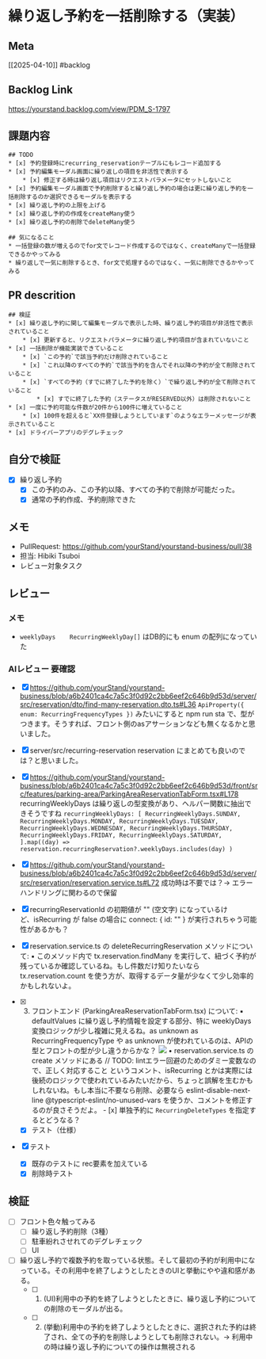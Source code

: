 # 繰り返し予約を一括削除する（実装）

## Meta

[[2025-04-10]]
#backlog

## Backlog Link

https://yourstand.backlog.com/view/PDM_S-1797

## 課題内容

```
## TODO
* [x] 予約登録時にrecurring_reservationテーブルにもレコード追加する
* [x] 予約編集モーダル画面に繰り返しの項目を非活性で表示する
    * [x] 修正する時は繰り返し項目はリクエストパラメータにセットしないこと
* [x] 予約編集モーダル画面で予約削除すると繰り返し予約の場合は更に繰り返し予約を一括削除するのか選択できるモーダルを表示する
* [x] 繰り返し予約の上限を上げる
* [x] 繰り返し予約の作成をcreateMany使う
* [x] 繰り返し予約の削除でdeleteMany使う

## 気になること
* 一括登録の数が増えるのでfor文でレコード作成するのではなく、createManyで一括登録できるかやってみる
* 繰り返しで一気に削除するとき、for文で処理するのではなく、一気に削除できるかやってみる
```

## PR descrition

```
## 検証
* [x] 繰り返し予約に関して編集モーダルで表示した時、繰り返し予約項目が非活性で表示されていること
    * [x] 更新すると、リクエストパラメータに繰り返し予約項目が含まれていないこと
* [x] 一括削除が機能実装できていること
    * [x] `この予約`で該当予約だけ削除されていること
    * [x] `これ以降のすべての予約`で該当予約を含んでそれ以降の予約が全て削除されていること
    * [x] `すべての予約（すでに終了した予約を除く）`で繰り返し予約が全て削除されていること
        * [x] すでに終了した予約（ステータスがRESERVED以外）は削除されないこと
* [x] 一度に予約可能な件数が20件から100件に増えていること
    * [x] 100件を超えると`XX件登録しようとしています`のようなエラーメッセージが表示されていること
* [x] ドライバーアプリのデグレチェック
```

## 自分で検証

- [x] 繰り返し予約
  - [x] この予約のみ、この予約以降、すべての予約で削除が可能だった。
  - [x] 通常の予約作成、予約削除できた

## メモ

- PullRequest: https://github.com/yourStand/yourstand-business/pull/38
- 担当: Hibiki Tsuboi
- レビュー対象タスク

## レビュー

### メモ

- `weeklyDays    RecurringWeeklyDay[]` はDB的にも enum の配列になっていた

### AIレビュー 要確認

- [x] https://github.com/yourStand/yourstand-business/blob/a6b2401ca4c7a5c3f0d92c2bb6eef2c646b9d53d/server/src/reservation/dto/find-many-reservation.dto.ts#L36 `ApiProperty({ enum: RecurringFrequencyTypes })` みたいにすると npm run sta で、型がつきます。そうすれば、フロント側のasアサーションなども無くなるかと思いました。
- [x] server/src/recurring-reservation reservation にまとめても良いのでは？と思いました。
- [x] https://github.com/yourStand/yourstand-business/blob/a6b2401ca4c7a5c3f0d92c2bb6eef2c646b9d53d/front/src/features/parking-area/ParkingAreaReservationTabForm.tsx#L178 recurringWeeklyDays は繰り返しの型変換があり、ヘルパー関数に抽出できそうですね `recurringWeeklyDays: [
                RecurringWeeklyDays.SUNDAY,
                RecurringWeeklyDays.MONDAY,
                RecurringWeeklyDays.TUESDAY,
                RecurringWeeklyDays.WEDNESDAY,
                RecurringWeeklyDays.THURSDAY,
                RecurringWeeklyDays.FRIDAY,
                RecurringWeeklyDays.SATURDAY,
              ].map((day) =>
                reservation.recurringReservation?.weeklyDays.includes(day)
              )`
- [x] https://github.com/yourStand/yourstand-business/blob/a6b2401ca4c7a5c3f0d92c2bb6eef2c646b9d53d/server/src/reservation/reservation.service.ts#L72 成功時は不要では？-> エラーハンドリングに関わるので保留
- [x] ⁠recurringReservationId の初期値が ⁠"" (空文字) になっているけど、⁠isRecurring が ⁠false の場合に ⁠connect: { id: "" } が実行されちゃう可能性があるかも？
- [x] ⁠reservation.service.ts の ⁠deleteRecurringReservation メソッドについて: ▪ このメソッド内で ⁠tx.reservation.findMany を実行して、紐づく予約が残っているか確認しているね。もし件数だけ知りたいなら ⁠tx.reservation.count を使う方が、取得するデータ量が少なくて少し効率的かもしれないよ。
- [x] 3.	フロントエンド (⁠ParkingAreaReservationTabForm.tsx) について:  ▪ ⁠defaultValues に繰り返し予約情報を設定する部分、特に ⁠weeklyDays 変換ロジックが少し複雑に見えるね。⁠as unknown as RecurringFrequencyType や ⁠as unknown が使われているのは、APIの型とフロントの型が少し違うからかな？
![](i/ce1ee31a-9760-4dfb-b4c2-19b7528ce413.jpg)     •	⁠reservation.service.ts の ⁠create メソッドにある ⁠// TODO: lintエラー回避のためのダミー変数なので、正しく対応すること というコメント、⁠isRecurring とかは実際には後続のロジックで使われているみたいだから、ちょっと誤解を生むかもしれないね。もし本当に不要なら削除、必要なら ⁠eslint-disable-next-line @typescript-eslint/no-unused-vars を使うか、コメントを修正するのが良さそうだよ。 - [x] 単独予約に `RecurringDeleteTypes` を指定するとどうなる？


	- [x] テスト（仕様）

- [x] テスト
	- [x] 既存のテストに rec要素を加えている
	- [x] 削除時テスト

## 検証

- [ ] フロント色々触ってみる
	- [ ] 繰り返し予約削除（3種）
	- [ ] 駐車紛れさせれてのデグレチェック
	- [ ] UI
- [ ] 繰り返し予約で複数予約を取っている状態。そして最初の予約が利用中になっている。その利用中を終了しようとしたときのUIと挙動にやや違和感がある。
	- [ ] 1. (UI)利用中の予約を終了しようとしたときに、繰り返し予約についての削除のモーダルが出る。
	- [ ] 2. (挙動)利用中の予約を終了しようとしたときに、選択された予約は終了され、全ての予約を削除しようとしても削除されない。-> 利用中の時は繰り返し予約についての操作は無視される
